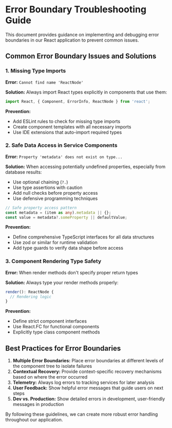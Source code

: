 
# Error Boundary Troubleshooting Guide

This document provides guidance on implementing and debugging error boundaries in our React application to prevent common issues.

## Common Error Boundary Issues and Solutions

### 1. Missing Type Imports

**Error:** `Cannot find name 'ReactNode'`

**Solution:**
Always import React types explicitly in components that use them:
```typescript
import React, { Component, ErrorInfo, ReactNode } from 'react';
```

**Prevention:**
- Add ESLint rules to check for missing type imports
- Create component templates with all necessary imports
- Use IDE extensions that auto-import required types

### 2. Safe Data Access in Service Components

**Error:** `Property 'metadata' does not exist on type...`

**Solution:**
When accessing potentially undefined properties, especially from database results:
- Use optional chaining (`?.`)
- Use type assertions with caution
- Add null checks before property access
- Use defensive programming techniques

```typescript
// Safe property access pattern
const metadata = (item as any).metadata || {};
const value = metadata?.someProperty || defaultValue;
```

**Prevention:**
- Define comprehensive TypeScript interfaces for all data structures
- Use zod or similar for runtime validation
- Add type guards to verify data shape before access

### 3. Component Rendering Type Safety

**Error:** When render methods don't specify proper return types

**Solution:**
Always type your render methods properly:
```typescript
render(): ReactNode {
  // Rendering logic
}
```

**Prevention:**
- Define strict component interfaces
- Use React.FC for functional components
- Explicitly type class component methods

## Best Practices for Error Boundaries

1. **Multiple Error Boundaries:** Place error boundaries at different levels of the component tree to isolate failures
2. **Contextual Recovery:** Provide context-specific recovery mechanisms based on where the error occurred
3. **Telemetry:** Always log errors to tracking services for later analysis
4. **User Feedback:** Show helpful error messages that guide users on next steps
5. **Dev vs. Production:** Show detailed errors in development, user-friendly messages in production

By following these guidelines, we can create more robust error handling throughout our application.
